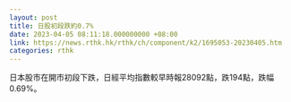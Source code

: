 ```yaml
---
layout: post
title: 日股初段跌約0.7%
date: 2023-04-05 08:11:18.000000000 +08:00
link: https://news.rthk.hk/rthk/ch/component/k2/1695053-20230405.htm
categories: rthk
---
```


日本股市在開市初段下跌，日經平均指數較早時報28092點，跌194點，跌幅0.69%。
